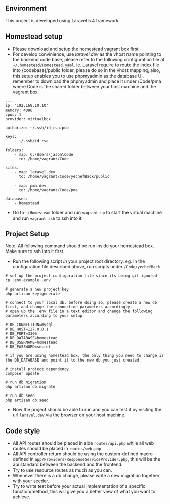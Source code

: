 ## Environment

This project is developed using Laravel 5.4 framework

## Homestead setup

- Please download and setup the [homestead vagrant box](https://laravel.com/docs/5.4/homestead) first
- For develop convinience, use *laravel.dev* as the vhost name pointing to the backend code base, please refer to the following configuration file at `~/.homestead/Homestead.yaml`. ie. Laravel require to route the index file into {codebase}/public folder, please do so in the vhost mapping, also, this setup enables you to use phpmyadmin as the database UI, remember to download the phpmyadmin and place it under /Code/pma where Code is the shared folder between your host machine and the vagrant box.

```
---
ip: "192.168.10.10"
memory: 4096
cpus: 1
provider: virtualbox

authorize: ~/.ssh/id_rsa.pub

keys:
    - ~/.ssh/id_rsa

folders:
    - map: C:\Users\jason\Code
      to: /home/vagrant/Code

sites:
    - map: laravel.dev
      to: /home/vagrant/Code/yechefBack/public

    - map: pma.dev
      to: /home/vagrant/Code/pma

databases:
    - homestead
```

- Go to `~/Homestead` folder and run `vagrant up` to start the virtual machine and run `vagrant ssh` to ssh into it.

## Project Setup

Note: All following command should be run inside your homestead box. Make sure to ssh into it first.

- Run the following script *in* your project root directory. eg. In the configuration file described above, run scripts under `/Code/yechefBack`

```
# set up the project configuration file since its being git ignored
cp .env.example .env 

# generate a new project key
php artisan key:generate

# connect to your local db. before doing so, please create a new db first, and change the connection parameters accordingly.
# open up the .env file in a text editor and change the following parameters according to your setup

# DB_CONNECTION=mysql
# DB_HOST=127.0.0.1
# DB_PORT=3306
# DB_DATABASE=homestead
# DB_USERNAME=homestead
# DB_PASSWORD=secret

# if you are using homestead box, the only thing you need to change is the DB_DATABASE and point it to the new db you just created.

# install project dependency
composer update

# run db migration
php artisan db:migrate

# run db seed
php artisan db:seed

```

- Now the project should be able to run and you can test it by visiting the url `laravel.dev` via the browser on your host machine.

## Code style

- All API routes should be placed in side `routes/api.php` while all web routes should be placed in `routes/web.php`
- All API controller return should be using the custom-defined macro defined in `app/Providers/ResponseServiceProvider.php`, this will be the api standard between the backend and the frontend.
- Try to use resource routes as much as you can.
- Whenever there is a db change, please write a new migration together with your seeder.
- Try to write test before your actual implementation of a specific function/method, this will give you a better view of what you want to achieve.